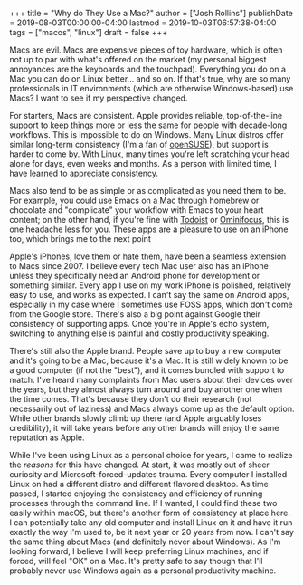 +++
title = "Why do They Use a Mac?"
author = ["Josh Rollins"]
publishDate = 2019-08-03T00:00:00-04:00
lastmod = 2019-10-03T06:57:38-04:00
tags = ["macos", "linux"]
draft = false
+++

Macs are evil. Macs are expensive pieces of toy hardware, which is often not up to par with what's offered on the market (my personal biggest annoyances are the keyboards and the touchpad). Everything you do on a Mac you can do on Linux better... and so on. If that's true, why are so many professionals in IT environments (which are otherwise Windows-based) use Macs? I want to see if my perspective changed.

<!--more-->

For starters, Macs are consistent. Apple provides reliable, top-of-the-line support to keep things more or less the same for people with decade-long workflows. This is impossible to do on Windows. Many Linux distros offer similar long-term consistency (I'm a fan of [openSUSE](https://en.wikipedia.org/wiki/OpenSUSE)), but support is harder to come by. With Linux, many times you're left scratching your head alone for days, even weeks and months. As a person with limited time, I have learned to appreciate consistency.

Macs also tend to be as simple or as complicated as you need them to be. For example, you could use Emacs on a Mac through homebrew or chocolate and "complicate" your workflow with Emacs to your heart content; on the other hand, if you're fine with [Todoist](https://todoist.com/) or [Ominifocus](https://www.omnigroup.com/omnifocus), this is one headache less for you. These apps are a pleasure to use on an iPhone too, which brings me to the next point

Apple's iPhones, love them or hate them, have been a seamless extension to Macs since 2007. I believe every tech Mac user also has an iPhone unless they specifically need an Android phone for development or something similar. Every app I use on my work iPhone is polished, relatively easy to use, and works as expected. I can't say the same on Android apps, especially in my case where I sometimes use FOSS apps, which don't come from the Google store. There's also a big point against Google their consistency of supporting apps. Once you're in Apple's echo system, switching to anything else is painful and costly productivity speaking.

There's still also the Apple brand. People save up to buy a new computer and it's going to be a Mac, because it's a Mac. It is still widely known to be a good computer (if not the "best"), and it comes bundled with support to match. I've heard many complaints from Mac users about their devices over the years, but they almost always turn around and buy another one when the time comes. That's because they don't do their research (not necessarily out of laziness) and Macs always come up as the default option. While other brands slowly climb up there (and Apple arguably loses credibility), it will take years before any other brands will enjoy the same reputation as Apple.

While I've been using Linux as a personal choice for years, I came to realize the _reasons_ for this have changed. At start, it was mostly out of sheer curiosity and Microsoft-forced-updates trauma. Every computer I installed Linux on had a different distro and different flavored desktop. As time passed, I started enjoying the consistency and efficiency of running processes through the command line. If I wanted, I could find these two easily within macOS, but there's another form of consistency at place here. I can potentially take any old computer and install Linux on it and have it run exactly the way I'm used to, be it next year or 20 years from now. I can't say the same thing about Macs (and definitely never about Windows). As I'm looking forward, I believe I will keep preferring Linux machines, and if forced, will feel "OK" on a Mac. It's pretty safe to say though that I'll probably never use Windows again as a personal productivity machine.
